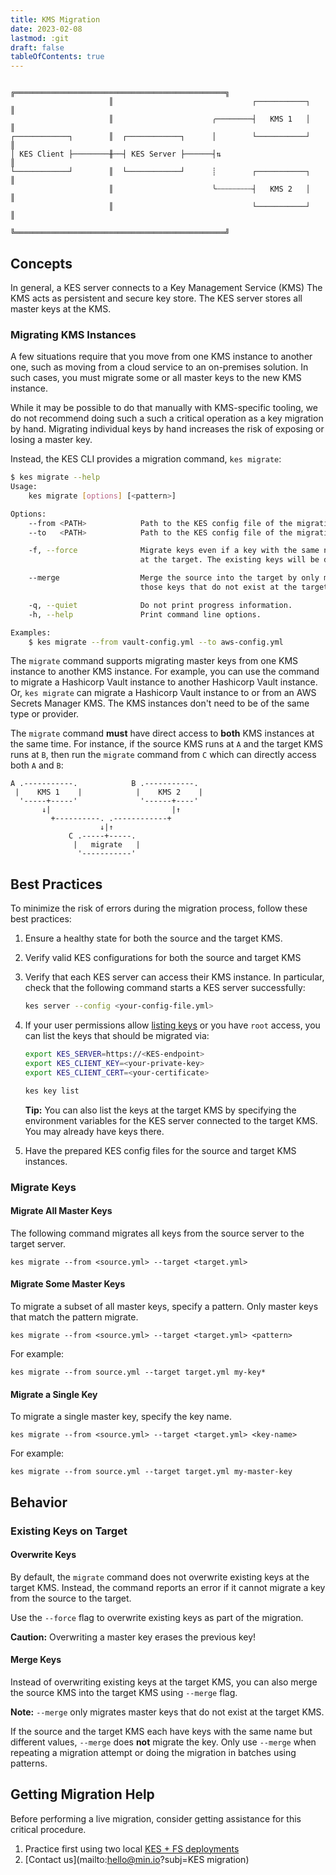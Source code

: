 ```yaml
---
title: KMS Migration
date: 2023-02-08
lastmod: :git
draft: false
tableOfContents: true
---
```



```goat
                      ╔═══════════════════════════════════════════════╗
                      ║                               ┌───────────┐   ║
                      ║                      ╭────────┤   KMS 1   │   ║
┌────────────┐        ║  ┌────────────┐      │        └───────────┘   ║
│ KES Client ├────────╫──┤ KES Server ├──────┤⇅                       ║
└────────────┘        ║  └────────────┘      ┊        ┌───────────┐   ║
                      ║                      ╰┄┄┄┄┄┄┄┄┤   KMS 2   │   ║
                      ║                               └───────────┘   ║                  
                      ╚═══════════════════════════════════════════════╝
```

## Concepts

In general, a KES server connects to a Key Management Service (KMS)
The KMS acts as persistent and secure key store.
The KES server stores all master keys at the KMS.

### Migrating KMS Instances

A few situations require that you move from one KMS instance to another one, such as moving from a cloud service to an on-premises solution. 
In such cases, you must migrate some or all master keys to the new KMS instance.

While it may be possible to do that manually with KMS-specific tooling, we do not recommend doing such a such a critical operation as a key migration by hand.
Migrating individual keys by hand increases the risk of exposing or losing a master key. 

Instead, the KES CLI provides a migration command, `kes migrate`:

```sh
$ kes migrate --help
Usage:
    kes migrate [options] [<pattern>]

Options:
    --from <PATH>            Path to the KES config file of the migration source.
    --to   <PATH>            Path to the KES config file of the migration target.

    -f, --force              Migrate keys even if a key with the same name exists
                             at the target. The existing keys will be deleted.

    --merge                  Merge the source into the target by only migrating
                             those keys that do not exist at the target.

    -q, --quiet              Do not print progress information.
    -h, --help               Print command line options.

Examples:
    $ kes migrate --from vault-config.yml --to aws-config.yml
```

The `migrate` command supports migrating master keys from one KMS instance to another KMS instance. 
For example, you can use the command to migrate a Hashicorp Vault instance to another Hashicorp Vault instance. 
Or, `kes migrate` can migrate a Hashicorp Vault instance to or from an AWS Secrets Manager KMS. 
The KMS instances don't need to be of the same type or provider.

The `migrate` command **must** have direct access to **both** KMS instances at the same time. 
For instance, if the source KMS runs at `A` and the target KMS runs at `B`, then run the `migrate` command from `C` which can directly access both `A` and `B`:

```goat
A .-----------.            B .-----------.
 |    KMS 1    |            |    KMS 2    |  
  '-----+-----'              '------+----'
       ↓|                           |↑
         +----------. .------------+
                    ↓|↑
             C .-----+-----.
              |   migrate   |
               '-----------'
```

## Best Practices

To minimize the risk of errors during the migration process, follow these best practices:

1. Ensure a healthy state for both the source and the target KMS.
2. Verify valid KES configurations for both the source and target KMS 
3. Verify that each KES server can access their KMS instance. 
   In particular, check that the following command starts a KES server successfully:
   ```sh
   kes server --config <your-config-file.yml>
   ```
4. If your user permissions allow [listing keys](https://github.com/minio/kes/wiki/Server-API#List-Keys) or you have `root` access, you can list the keys that should be migrated via:
 
   ```sh
   export KES_SERVER=https://<KES-endpoint>
   export KES_CLIENT_KEY=<your-private-key>
   export KES_CLIENT_CERT=<your-certificate>

   kes key list
   ```
   
   **Tip:** You can also list the keys at the target KMS by specifying the environment variables for the KES server connected to the target KMS. 
   You may already have keys there.

5. Have the prepared KES config files for the source and target KMS instances.

### Migrate Keys

#### Migrate All Master Keys

The following command migrates all keys from the source server to the target server.

```
kes migrate --from <source.yml> --target <target.yml>
```

#### Migrate Some Master Keys

To migrate a subset of all master keys, specify a pattern.
Only master keys that match the pattern migrate.

```
kes migrate --from <source.yml> --target <target.yml> <pattern>
```

For example:

```
kes migrate --from source.yml --target target.yml my-key*
```
   
#### Migrate a Single Key

To migrate a single master key, specify the key name.

```
kes migrate --from <source.yml> --target <target.yml> <key-name>
```

For example: 

```
kes migrate --from source.yml --target target.yml my-master-key
```

## Behavior 

### Existing Keys on Target

#### Overwrite Keys

By default, the `migrate` command does not overwrite existing keys at the target KMS.
Instead, the command reports an error if it cannot migrate a key from the source to the target. 

Use the `--force` flag to overwrite existing keys as part of the migration. 

**Caution:** Overwriting a master key erases the previous key!

#### Merge Keys

Instead of overwriting existing keys at the target KMS, you can also merge the source KMS into the target KMS using `--merge` flag. 

**Note:** `--merge` only migrates master keys that do not exist at the target KMS. 

If the source and the target KMS each have keys with the same name but different values, `--merge` does **not** migrate the key. 
Only use `--merge` when repeating a migration attempt or doing the migration in batches using patterns.

## Getting Migration Help

Before performing a live migration, consider getting assistance for this critical procedure.

1. Practice first using two local [KES + FS deployments](https://github.com/minio/kes/wiki/Filesystem-Keystore) 
2. [Contact us](mailto:hello@min.io?subj=KES migration)